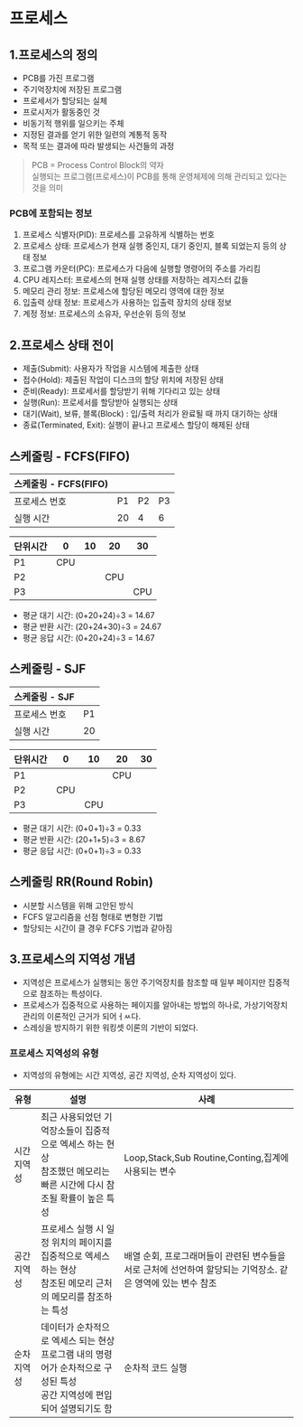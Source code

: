 # 프로세스
## 1.프로세스의 정의
* PCB를 가진 프로그램
* 주기억장치에 저장된 프로그램
* 프로세서가 할당되는 실체
* 프로시저가 활동중인 것
* 비동기적 행위를 일으키는 주체
* 지정된 결과를 얻기 위한 일련의 계통적 동작
* 목적 또는 결과에 따라 발생되는 사건들의 과정
>PCB = Process Control Block의 약자<br>
>실행되는 프로그램(프로세스)이 PCB를 통해 운영체제에 의해 관리되고 있다는 것을 의미<br>
### PCB에 포함되는 정보
1. 프로세스 식별자(PID): 프로세스를 고유하게 식별하는 번호
2. 프로세스 상태: 프로세스가 현재 실행 중인지, 대기 중인지, 블록 되었는지 등의 상태 정보
3. 프로그램 카운터(PC): 프로세스가 다음에 실행할 명령어의 주소를 가리킴
4. CPU 레지스터: 프로세스의 현재 실행 상태를 저장하는 레지스터 값들
5. 메모리 관리 정보: 프로세스에 할당된 메모리 영역에 대한 정보
6. 입출력 상태 정보: 프로세스가 사용하는 입출력 장치의 상태 정보
7. 계정 정보: 프로세스의 소유자, 우선순위 등의 정보
## 2.프로세스 상태 전이
* 제출(Submit): 사용자가 작업을 시스템에 제출한 상태
* 접수(Hold): 제출된 작업이 디스크의 할당 위치에 저장된 상태
* 준비(Ready): 프로세서를 할당받기 위해 기다리고 있는 상태
* 실행(Run): 프로세서를 할당받아 실행되는 상태
* 대기(Wait), 보류, 블록(Block) : 입/출력 처리가 완료될 때 까지 대기하는 상태
* 종료(Terminated, Exit): 실행이 끝나고 프로세스 할당이 해제된 상태
##  스케줄링 - FCFS(FIFO)
 | 스케줄링 - FCFS(FIFO) ||||
 |-----------------------|-|-|-|
 | 프로세스 번호         | P1 | P2 | P3 |
 | 실행 시간             | 20 | 4 | 6 |

| 단위시간 | 0    | 10   | 20   | 30   |
|----------|------|------|------|------|
| P1       | CPU  |      |      |      |
| P2       |      |      | CPU  |      |
| P3       |      |      |      | CPU  |

- 평균 대기 시간: (0+20+24)÷3 = 14.67
- 평균 반환 시간: (20+24+30)÷3 = 24.67
- 평균 응답 시간: (0+20+24)÷3 = 14.67
## 스케줄링 - SJF
| 스케줄링 - SJF |                |
|---------------|----------------|
| 프로세스 번호 | P1   | P2   | P3   |
| 실행 시간     | 20   | 1    | 4    |

| 단위시간 | 0    | 10   | 20   | 30   |
|----------|------|------|------|------|
| P1       |      |      | CPU  |      |
| P2       | CPU  |      |      |      |
| P3       |      | CPU  |      |      |

- 평균 대기 시간: (0+0+1)÷3 = 0.33
- 평균 반환 시간: (20+1+5)÷3 = 8.67
- 평균 응답 시간: (0+0+1)÷3 = 0.33
## 스케줄링 RR(Round Robin)
* 시분할 시스템을 위해 고안된 방식
* FCFS 알고리즘을 선점 형태로 변형한 기법
* 할당되는 시간이 클 경우 FCFS 기법과 같아짐

## 3.프로세스의 지역성 개념
* 지역성은 프로세스가 실행되는 동안 주기억장치를 참조할 때 일부 페이지만 집중적으로 참조하는 특성이다.
* 프로세스가 집중적으로 사용하는 페이지를 알아내는 방법의 하나로, 가상기억장치 관리의 이론적인 근거가 되어ㅓㅆ다.
* 스레싱을 방지하기 위한 워킹셋 이론의 기반이 되었다. 

### 프로세스 지역성의 유형
* 지역성의 유형에는 시간 지역성, 공간 지역성, 순차 지역성이 있다. 

| 유형 | 설명                                                                             | 사례 |
|--|--------------------------------------------------------------------------------|--|
|시간 지역성| 최근 사용되었던 기억장소들이 집중적으로 엑세스 하는 현상<br>참조했던 메모리는 빠른 시간에 다시 참조될 확률이 높은 특성           | Loop,Stack,Sub Routine,Conting,집계에 사용되는 변수|
|공간 지역성| 프로세스 실행 시 일정 위치의 페이지를 집중적으로 엑세스하는 현상<br> 참조된 메모리 근처의 메모리를 참조하는 특성              | 배열 순회, 프로그래머들이 관련된 변수들을 서로 근처에 선언하여 할당되는 기억장소. 같은 영역에 있는 변수 참조|
|순차 지역성| 데이터가 순차적으로 엑세스 되는 현상<br> 프로그램 내의 명령어가 순차적으로 구성된 특성<br>공간 지역성에 편입되어 설명되기도 함     | 순차적 코드 실행|

